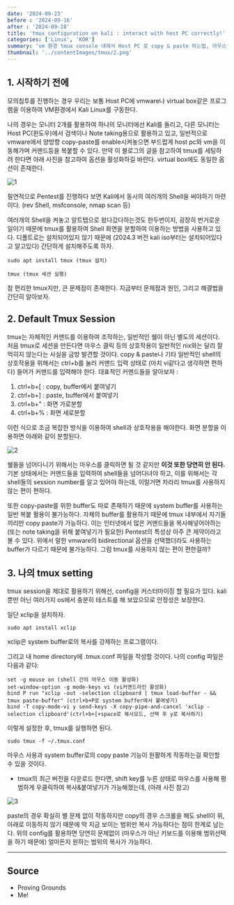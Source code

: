 ```yaml
---
date: '2024-09-23'
before : '2024-09-16'
after : '2024-09-28'
title: 'tmux configuration on kali : interact with host PC correctly!'
categories: ['Linux', 'KOR']
summary: 'vm 환경 tmux console 내에서 Host PC 로 copy & paste 하는법, 마우스 사용법 등'
thumbnail: '../contentImages/tmux/2.png'
---
```


## 1. 시작하기 전에

모의침투를 진행하는 경우 우리는 보통 Host PC에 vmware나 virtual box같은 프로그램을 이용하여 VM환경에서 Kali Linux를 구동한다.


나의 경우는 모니터 2개를 활용하여 하나의 모니터에선 Kali를 돌리고, 다른 모니터는 Host PC(윈도우)에서 검색이나 Note taking용으로 활용하고 있고, 일반적으로 vmware에서 양방향 copy-paste를 enable시켜놓으면 부드럽게 host pc와 vm을 이동해가며 커맨드등을 복붙할 수 있다. 만약 이 블로그의 글을 참고하여 tmux를 세팅하려 한다면 아래 사진을 참고하여 옵션을 활성화하길 바란다. virtual box에도 동일한 옵션이 존재한다.

![1](../contentImages/tmux/1.png)

필연적으로 Pentest를 진행하다 보면 Kali에서 동시의 여러개의 Shell을 써야하기 마련이다. (rev Shell, msfconsole, nmap scan 등)


여러개의 Shell을 켜놓고 알트탭으로 왔다갔다하는것도 한두번이지, 굉장히 번거로운 일이기 때문에 tmux를 활용하여 Shell 화면을 분할하여 이용하는 방법을 사용하고 있다. 디폴트로는 설치되어있지 않기 때문에 (2024.3 버전 kali iso부터는 설치되어있다고 알고있다) 간단하게 설치해주도록 하자.

```
sudo apt install tmux (tmux 설치)

tmux (tmux 세션 실행)
```

참 편리한 tmux지만, 큰 문제점이 존재한다. 지금부터 문제점과 원인, 그리고 해결법을 간단히 알아보자.


## 2. Default Tmux Session

tmux는 자체적인 커맨드를 이용하여 조작하는, 일반적인 쉘이 아닌 별도의 세션이다. 처음 tmux로 세션을 만든다면 마우스 클릭 등의 상호작용이 일반적인 nix와는 달리 잘 먹히지 않는다는 사실을 금방 발견할 것이다. copy & paste나 기타 일반적인 shell의 상호작용을 위해서는 ctrl+b를 눌러 커맨드 입력 상태로 (마치 vi같다고 생각하면 편하다) 들어가 커맨드를 입력해야 한다. 대표적인 커멘드들을 알아보자 :

1. ctrl+b+[ : copy, buffer에서 붙여넣기
2. ctrl+b+] : paste, buffer에서 붙여넣기
3. ctrl+b+" : 화면 가로분할
4. ctrl+b+% : 화면 세로분할

이런 식으로 조금 복잡한 방식을 이용하여 shell과 상호작용을 해야한다. 화면 분할을 이용하면 아래와 같이 분할된다.

![2](../contentImages/tmux/2.png)

쉘들을 넘어다니기 위해서는 마우스를 클릭하면 될 것 같지만 **이것 또한 당연히 안 된다.** 기본 상태에서는 커맨드들을 입력하여 shell들을 넘어다녀야 하고, 이를 위해서는 각 shell들의 session number를 알고 있어야 하는데, 이럴거면 차라리 tmux를 사용하지 않는 편이 편하다.


또한 copy-paste를 위한 buffer도 따로 존재하기 때문에 system buffer를 사용하는 일반 복붙 활용이 불가능하다. 자체의 buffer를 활용하기 때문에 tmux 내부에서 자기들끼리만 copy paste가 가능하다. 이는 인터넷에서 많은 커맨드들을 복사해넣어야하는 (또는 note taking을 위해 붙여넣기가 필요한) Pentest의 특성상 아주 큰 제약이라고 볼 수 있다. 위에서 말한 vmware의 bidirectional 옵션을 선택했더라도 사용하는 buffer가 다르기 때문에 불가능하다. 그럼 tmux를 사용하지 않는 편이 편한걸까?


## 3. 나의 tmux setting

tmux session을 제대로 활용하기 위해선, config을 커스터마이징 할 필요가 있다. kali 뿐만 아닌 여러가지 os에서 충분히 테스트를 해 보았으므로 안정성은 보장한다.

일단 xclip을 설치하자.

```
sudo apt install xclip
```

xclip은 system buffer로의 복사를 강제하는 프로그램이다.

그리고 내 home directory에 .tmux.conf 파일을 작성할 것이다. 나의 config 파일은 다음과 같다:

```
set -g mouse on (shell 간의 마우스 이동 활성화)
set-window-option -g mode-keys vi (vi커맨드라인 활성화)
bind P run "xclip -out -selection clipboard | tmux load-buffer - && tmux paste-buffer" (ctrl+b+P로 system buffer에서 붙여넣기)
bind -T copy-mode-vi y send-keys -X copy-pipe-and-cancel 'xclip -selection clipboard'(ctrl+b+[+space로 복사모드, 선택 후 y로 복사하기)
```

이렇게 설정한 후, tmux를 실행하면 된다.

```
sudo tmux -f ~/.tmux.conf
```

마우스 사용과 system buffer로의 copy paste 기능이 원활하게 작동하는걸 확인할 수 있을 것이다.


+ tmux의 최근 버전을 다운로드 한다면, shift key를 누른 상태로 마우스를 사용해 평범하게 우클릭하여 복사&붙여넣기가 가능해졌는데, (아래 사진 참고)

![3](../contentImages/tmux/3.png)

paste의 경우 확실히 별 문제 없이 작동하지만 copy의 경우 스크롤을 해도 shell이 위, 아래로 이동하지 않기 때문에 딱 지금 보이는 범위만 복사 가능하다는 점이 한계로 남는다. 위의 config를 활용하면 당연히 문제없이 (마우스가 아닌 키보드를 이용해 범위선택을 하기 때문에) 얼마든지 원하는 범위의 복사가 가능하다.

---
## Source

- Proving Grounds
- Me!